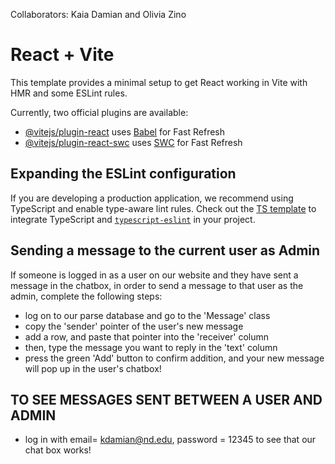 Collaborators: Kaia Damian and Olivia Zino

# React + Vite

This template provides a minimal setup to get React working in Vite with HMR and some ESLint rules.

Currently, two official plugins are available:

- [@vitejs/plugin-react](https://github.com/vitejs/vite-plugin-react/blob/main/packages/plugin-react/README.md) uses [Babel](https://babeljs.io/) for Fast Refresh
- [@vitejs/plugin-react-swc](https://github.com/vitejs/vite-plugin-react-swc) uses [SWC](https://swc.rs/) for Fast Refresh

## Expanding the ESLint configuration

If you are developing a production application, we recommend using TypeScript and enable type-aware lint rules. Check out the [TS template](https://github.com/vitejs/vite/tree/main/packages/create-vite/template-react-ts) to integrate TypeScript and [`typescript-eslint`](https://typescript-eslint.io) in your project.

## Sending a message to the current user as Admin
If someone is logged in as a user on our website and they have sent a message in the chatbox, 
in order to send a message to that user as the admin, complete the following steps:
* log on to our parse database and go to the 'Message' class
* copy the 'sender' pointer of the user's new message
* add a row, and paste that pointer into the 'receiver' column
* then, type the message you want to reply in the 'text' column
* press the green 'Add' button to confirm addition, and your new message will pop up in the user's chatbox!

## TO SEE MESSAGES SENT BETWEEN A USER AND ADMIN
* log in with email= kdamian@nd.edu, password = 12345 to see that our chat box works!
